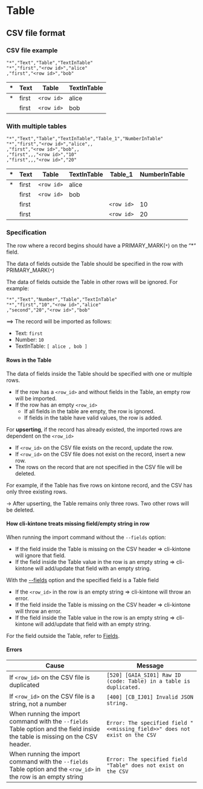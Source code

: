 # Table

## CSV file format

### CSV file example

```csv
"*","Text","Table","TextInTable"
"*","first","<row id>","alice"
,"first","<row id>","bob"
```

| \*  | Text  | Table      | TextInTable |
| --- | ----- | ---------- | ----------- |
| \*  | first | `<row id>` | alice       |
|     | first | `<row id>` | bob         |

### With multiple tables

```csv
"*","Text","Table","TextInTable","Table_1","NumberInTable"
"*","first","<row id>","alice",,
,"first","<row id>","bob",,
,"first",,,"<row id>","10"
,"first",,,"<row id>","20"
```

| \*  | Text  | Table      | TextInTable | Table_1    | NumberInTable |
| --- | ----- | ---------- | ----------- | ---------- | ------------- |
| \*  | first | `<row id>` | alice       |            |               |
|     | first | `<row id>` | bob         |            |               |
|     | first |            |             | `<row id>` | 10            |
|     | first |            |             | `<row id>` | 20            |

### Specification

The row where a record begins should have a PRIMARY_MARK(`*`) on the “\*“ field.

The data of fields outside the Table should be specified in the row with PRIMARY_MARK(`*`)

The data of fields outside the Table in other rows will be ignored.
For example:

```csv
"*","Text","Number","Table","TextInTable"
"*","first","10","<row id>","alice"
,"second","20","<row id>","bob"
```

==> The record will be imported as follows:

- Text: `first`
- Number: `10`
- TextInTable: `[ alice , bob ]`

#### Rows in the Table

The data of fields inside the Table should be specified with one or multiple rows.

- If the row has a `<row_id>` and without fields in the Table, an empty row will be imported.
- If the row has an empty `<row_id>`
  - If all fields in the table are empty, the row is ignored.
  - If fields in the table have valid values, the row is added.

For **upserting**, if the record has already existed, the imported rows are dependent on the `<row_id>`

- If `<row_id>` on the CSV file exists on the record, update the row.
- If `<row_id>` on the CSV file does not exist on the record, insert a new row.
- The rows on the record that are not specified in the CSV file will be deleted.

For example, if the Table has five rows on kintone record, and the CSV has only three existing rows.

→ After upserting, the Table remains only three rows. Two other rows will be deleted.

#### How cli-kintone treats missing field/empty string in row

When running the import command without the `--fields` option:

- If the field inside the Table is missing on the CSV header => cli-kintone will ignore that field.
- If the field inside the Table value in the row is an empty string => cli-kintone will add/update that field with an empty string.

With the [--fields](../target-fields) option and the specified field is a Table field

- If the `<row_id>` in the row is an empty string => cli-kintone will throw an error.
- If the field inside the Table is missing on the CSV header => cli-kintone will throw an error.
- If the field inside the Table value in the row is an empty string => cli-kintone will add/update that field with an empty string.

For the field outside the Table, refer to [Fields](../).

#### Errors

| Cause                                                                                                                         | Message                                                                    |
| ----------------------------------------------------------------------------------------------------------------------------- | -------------------------------------------------------------------------- |
| If `<row_id>` on the CSV file is duplicated                                                                                   | `[520] [GAIA_SI01] Raw ID (code: Table) in a table is duplicated.`         |
| If `<row_id>` on the CSV file is a string, not a number                                                                       | `[400] [CB_IJ01] Invalid JSON string.`                                     |
| When running the import command with the `--fields` Table option and the field inside the table is missing on the CSV header. | `Error: The specified field "<<missing_field>>" does not exist on the CSV` |
| When running the import command with the `--fields` Table option and the `<row_id>` in the row is an empty string             | `Error: The specified field "Table" does not exist on the CSV`             |
